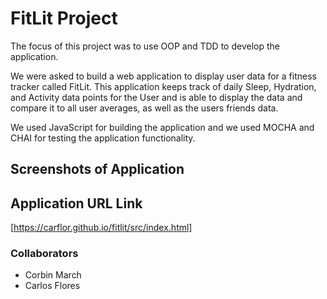 # FitLit Project 

The focus of this project was to use OOP and TDD to develop the application. 

We were asked to build a web application to display user data for a fitness tracker called FitLit. This application keeps track of daily Sleep, Hydration, and Activity data points for the User and is able to display the data and compare it to all user averages, as well as the users friends data. 

We used JavaScript for building the application and we used MOCHA and CHAI for testing the application functionality. 


## Screenshots of Application


## Application URL Link

[https://carflor.github.io/fitlit/src/index.html]

### Collaborators 
- Corbin March
- Carlos Flores
